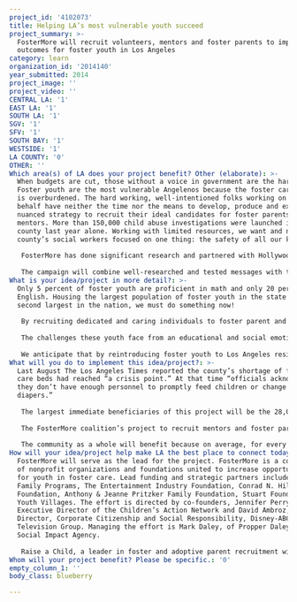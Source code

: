```yaml
---
project_id: '4102073'
title: Helping LA’s most vulnerable youth succeed
project_summary: >-
  FosterMore will recruit volunteers, mentors and foster parents to improve the
  outcomes for foster youth in Los Angeles
category: learn
organization_id: '2014140'
year_submitted: 2014
project_image: ''
project_video: ''
CENTRAL LA: '1'
EAST LA: '1'
SOUTH LA: '1'
SGV: '1'
SFV: '1'
SOUTH BAY: '1'
WESTSIDE: '1'
LA COUNTY: '0'
OTHER: ''
Which area(s) of LA does your project benefit? Other (elaborate): >-
  When budgets are cut, those without a voice in government are the hardest hit.
  Foster youth are the most vulnerable Angelenos because the foster care system
  is overburdened. The hard working, well-intentioned folks working on their
  behalf have neither the time nor the means to develop, produce and execute a
  nuanced strategy to recruit their ideal candidates for foster parents and
  mentors. More than 150,000 child abuse investigations were launched in the
  county last year alone. Working with limited resources, we want and need the
  county’s social workers focused on one thing: the safety of all our kids. 
   
   FosterMore has done significant research and partnered with Hollywood storytellers to craft video and online messages to change the perception of foster youth and spark a desire to help these youth in need. The LA2050 grant will provide the necessary resources to launch a full-scale marketing and recruitment campaign.
   
   The campaign will combine well-researched and tested messages with the latest online marketing tools and tactics to generate leads, which will be followed up on by a local foster parent recruitment agency that has demonstrated a 500% increase in converting leads to foster parents over the past two years and the most high-impact program working with foster youth in schools to graduate high school.
What is your idea/project in more detail?: >-
  Only 5 percent of foster youth are proficient in math and only 20 percent in
  English. Housing the largest population of foster youth in the state and
  second largest in the nation, we must do something now! 
   
   By recruiting dedicated and caring individuals to foster parent and mentor youth in care, we hope to improve outcomes. It’s a fact that four out of five foster youth have had to repeat a grade by the third grade. Children in foster care are at high risk for maltreatment and stress that cause developmental delays and set them behind as early as kindergarten. They are less likely to be enrolled in preschool and foster youth are twice as likely as the general population to leave high school without a diploma. Many foster youth experience more than five school changes. 
   
   The challenges these youth face from an educational and social emotional development standpoint are unimaginable to most. However, the well-researched and evidence-based models designed by the FosterMore coalition partners prove that with the right foster parents and mentors, these youth can succeed and thrive. 
   
   We anticipate that by reintroducing foster youth to Los Angeles residents in 2014, we can shift public opinion and support for these youth. As Los Angeles produces more and more foster youth success stories, we will continue to experience increased levels of support for foster youth, thereby increasing the number of foster parents and mentors as well as public support for the agencies tasked with their well being. This project is the first and most critical step in taking the foster parent shortage from crisis to surplus.
What will you do to implement this idea/project?: >-
  Last August The Los Angeles Times reported the county’s shortage of foster
  care beds had reached “a crisis point.” At that time “officials acknowledged
  they don’t have enough personnel to promptly feed children or change
  diapers.” 
   
   The largest immediate beneficiaries of this project will be the 28,000 kids in Los Angeles County’s foster care system. In addition, roughly 2,500 youth in the county “age-out” meaning they reach the age at which they can no longer remain a ward of the state in foster care, without having received permanent placement. This population of foster youth fares the worst, with more than half living in poverty, a quarter incarcerated the lowest high school and college graduation rates of all youth. 
   
   The FosterMore coalition’s project to recruit mentors and foster parents will have the secondary impact of generating more interest in adoption, and moving more and more kids into permanent homes. 
   
   The community as a whole will benefit because on average, for every young person who ages out of foster care, taxpayers and communities pay $300,000 in social costs like public assistance, incarceration, and lost wages to a community over that person's lifetime. With more than 200,000 youth aging out in the past decade, you can conservatively estimate this problem incurs almost $8 billion in social costs to the United States every year.
How will your idea/project help make LA the best place to connect today? In LA2050?: >-
  FosterMore will serve as the lead for the project. FosterMore is a coalition
  of nonprofit organizations and foundations united to increase opportunities
  for youth in foster care. Lead funding and strategic partners include, Casey
  Family Programs, The Entertainment Industry Foundation, Conrad N. Hilton
  Foundation, Anthony & Jeanne Pritzker Family Foundation, Stuart Foundation and
  Youth Villages. The effort is directed by co-founders, Jennifer Perry,
  Executive Director of the Children’s Action Network and David Ambroz,
  Director, Corporate Citizenship and Social Responsibility, Disney-ABC
  Television Group. Managing the effort is Mark Daley, of Propper Daley, A
  Social Impact Agency. 
   
   Raise a Child, a leader in foster and adoptive parent recruitment will work with potential recruits to see them through the long and often frustrating process of certification to placement. United Friends of the Children will collaborate by providing volunteer opportunities for individuals wishing to volunteer their time and talents to advance a foster child through education.
Whom will your project benefit? Please be specific.: '0'
empty_column_1: ''
body_class: blueberry

---
```

